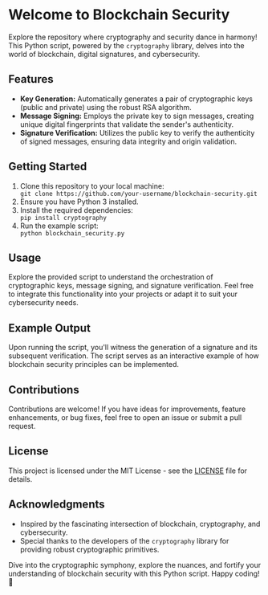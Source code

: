 <!-- Blockchain Security with Python -->

<h1>Welcome to Blockchain Security</h1>
<p>Explore the repository where cryptography and security dance in harmony! This Python script, powered by the <code>cryptography</code> library, delves into the world of blockchain, digital signatures, and cybersecurity.</p>

<h2>Features</h2>

<ul>
  <li><strong>Key Generation:</strong> Automatically generates a pair of cryptographic keys (public and private) using the robust RSA algorithm.</li>
  <li><strong>Message Signing:</strong> Employs the private key to sign messages, creating unique digital fingerprints that validate the sender's authenticity.</li>
  <li><strong>Signature Verification:</strong> Utilizes the public key to verify the authenticity of signed messages, ensuring data integrity and origin validation.</li>
</ul>

<h2>Getting Started</h2>

<ol>
  <li>Clone this repository to your local machine:</li>
  <code>git clone https://github.com/your-username/blockchain-security.git</code>
  <li>Ensure you have Python 3 installed.</li>
  <li>Install the required dependencies:</li>
  <code>pip install cryptography</code>
  <li>Run the example script:</li>
  <code>python blockchain_security.py</code>
</ol>

<h2>Usage</h2>

<p>Explore the provided script to understand the orchestration of cryptographic keys, message signing, and signature verification. Feel free to integrate this functionality into your projects or adapt it to suit your cybersecurity needs.</p>

<h2>Example Output</h2>

<p>Upon running the script, you'll witness the generation of a signature and its subsequent verification. The script serves as an interactive example of how blockchain security principles can be implemented.</p>

<h2>Contributions</h2>

<p>Contributions are welcome! If you have ideas for improvements, feature enhancements, or bug fixes, feel free to open an issue or submit a pull request.</p>

<h2>License</h2>

<p>This project is licensed under the MIT License - see the <a href="LICENSE">LICENSE</a> file for details.</p>

<h2>Acknowledgments</h2>

<ul>
  <li>Inspired by the fascinating intersection of blockchain, cryptography, and cybersecurity.</li>
  <li>Special thanks to the developers of the <code>cryptography</code> library for providing robust cryptographic primitives.</li>
</ul>

<p>Dive into the cryptographic symphony, explore the nuances, and fortify your understanding of blockchain security with this Python script. Happy coding! 🚀</p>

